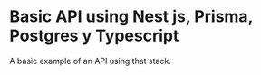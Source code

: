 # Basic API using Nest js, Prisma, Postgres y Typescript

A basic example of an API using that stack.